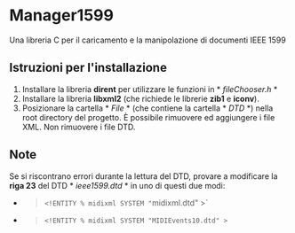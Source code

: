 # Manager1599
Una libreria C per il caricamento e la manipolazione di documenti IEEE 1599

## Istruzioni per l'installazione

1. Installare la libreria **dirent** per utilizzare le funzioni in * *fileChooser.h* *
2. Installare la libreria **libxml2** (che richiede le librerie **zib1** e **iconv**).
2. Posizionare la cartella * *File* * (che contiene la cartella * *DTD* *) nella root directory del progetto.
     È possibile rimuovere ed aggiungere i file XML. Non rimuovere i file DTD.
         
## Note
 
Se si riscontrano errori durante la lettura del DTD, provare a modificare la **riga 23** del DTD * *ieee1599.dtd* * in uno di questi due modi:
 
- >`<!ENTITY % midixml SYSTEM "`midixml.dtd" >` 
- >`<!ENTITY % midixml SYSTEM "MIDIEvents10.dtd" >`
